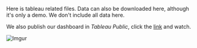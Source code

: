 Here is tableau related files. Data can also be downloaded here, although it's only a demo. We don't include all data here.

We also publish our dashboard in *Tableau Public*, click the [link](https://public.tableau.com/profile/xiangke.chen#!/vizhome/YelpReviewAnalysis_15758570841320/final) and watch.

![Imgur](https://i.imgur.com/crLuVaD.png)
